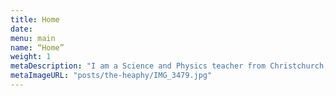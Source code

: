 ```yaml
---
title: Home
date: 
menu: main
name: “Home”
weight: 1
metaDescription: "I am a Science and Physics teacher from Christchurch, New Zealand who writes code in his spare time, but would really rather be outside doing almost any type of sport!"
metaImageURL: "posts/the-heaphy/IMG_3479.jpg"
---
```

